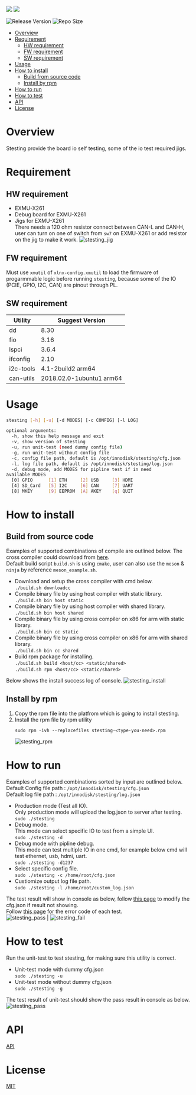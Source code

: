 <!--
 Copyright (c) 2022 Innodisk crop.
 
 This software is released under the MIT License.
 https://opensource.org/licenses/MIT
-->
[![](https://github.com/InnoIPA/stesting-sc/actions/workflows/cmake.yml/badge.svg)](https://github.com/InnoIPA/stesting-sc/actions)
[![](https://github.com/aiotads/stesting__confidential/actions/workflows/meson.yml/badge.svg)](https://github.com/aiotads/stesting__confidential/actions)

![Release Version](https://img.shields.io/github/v/release/InnoIPA/stesting-sc)
![Repo Size](https://img.shields.io/github/repo-size/InnoIPA/stesting-sc)

- [Overview](#overview)
- [Requirement](#requirement)
  - [HW requirement](#hw-requirement)
  - [FW requirement](#fw-requirement)
  - [SW requirement](#sw-requirement)
- [Usage](#usage)
- [How to install](#how-to-install)
  - [Build from source code](#build-from-source-code)
  - [Install by rpm](#install-by-rpm)
- [How to run](#how-to-run)
- [How to test](#how-to-test)
- [API](#api)
- [License](#license)

# Overview
Stesting provide the board io self testing, some of the io test required jigs.

# Requirement
## HW requirement
- EXMU-X261
- Debug board for EXMU-X261
- Jigs for EXMU-X261  
  There needs a 120 ohm resistor connect between CAN-L and CAN-H, user can turn on one of switch from `sw7` on EXMU-X261 or add resistor on the jig to make it work.
  ![stesting_jig](doc/stesting_jig.png)
## FW requirement
Must use `xmutil` of `xlnx-config.xmutil` to load the firmware of progarmmable logic before running `stesting`, because some of the IO (PCIE, GPIO, I2C, CAN) are pinout through PL. 
## SW requirement
Utility | Suggest Version
---|---
dd | 8.30
fio | 3.16
lspci | 3.6.4
ifconfig | 2.10
i2c-tools | 4.1-2build2 arm64
can-utils | 2018.02.0-1ubuntu1 arm64

# Usage
```bash
stesting [-h] [-u] [-d MODES] [-c CONFIG] [-l LOG]

optional arguments:
  -h, show this help message and exit
  -v, show version of stesting
  -u, run unit-test (need dummy config file)
  -g, run unit-test without config file
  -c, config file path, default is /opt/innodisk/stesting/cfg.json
  -l, log file path, default is /opt/innodisk/stesting/log.json
  -d, debug mode, add MODES for pipline test if in need 
available MODES
  [0] GPIO      [1] ETH     [2] USB     [3] HDMI
  [4] SD_Card   [5] I2C     [6] CAN     [7] UART
  [8] MKEY      [9] EEPROM  [A] AKEY    [q] QUIT 
```

# How to install
## Build from source code
Examples of supported combinations of compile are outlined below.
The cross compiler could download from [here](https://releases.linaro.org/components/toolchain/binaries/latest-7/aarch64-linux-gnu/gcc-linaro-7.5.0-2019.12-x86_64_aarch64-linux-gnu.tar.xz).  
Default build script `build.sh` is using `cmake`, user can also use the `meson` & `ninja` by reference `meson_example.sh`.
- Download and setup the cross compiler with cmd below.  
    `./build.sh downloadcc`
- Compile binary file by using host compiler with static library.  
    `./build.sh bin host static`
- Compile binary file by using host compiler with shared library.  
    `./build.sh bin host shared`
- Compile binary file by using cross compiler on x86 for arm with static library.  
    `./build.sh bin cc static`
- Compile binary file by using cross compiler on x86 for arm with shared library.  
    `./build.sh bin cc shared`
- Build rpm package for installing.  
    `./build.sh build <host/cc> <static/shared>`  
    `./build.sh rpm <host/cc> <static/shared>`

Below shows the install success log of console.
![stesting_install](doc/stesting_install.gif)

## Install by rpm
1. Copy the rpm file into the platfrom which is going to install stesting.
2. Install the rpm file by rpm utility
    ```
    sudo rpm -ivh --replacefiles stesting-<type-you-need>.rpm
    ```
    ![stesting_rpm](doc/stesting_rpm.gif)
# How to run
Examples of supported combinations sorted by input are outlined below.   
Default Config file path : `/opt/innodisk/stesting/cfg.json`  
Default log file path :  `/opt/innodisk/stesting/log.json`  
- Production mode (Test all IO).  
    Only production mode will upload the log.json to server after testing.  
    `sudo ./stesting`
- Debug mode.  
    This mode can select specific IO to test from a simple UI.  
    `sudo ./stesting -d`
- Debug mode with pipline debug.  
    This mode can test multiple IO in one cmd, for example below cmd will test ethernet, usb, hdmi, uart.  
    `sudo ./stesting -d1237`
- Select specific config file.  
    `sudo ./stesting -c /home/root/cfg.json`
- Custiomize output log file path.  
    `sudo ./stesting -l /home/root/custom_log.json`  

The test result will show in console as below, follow [this page](CONFIG.md) to modify the cfg.json if result not showing.  
Follow [this page](ERRORCODE.md) for the error code of each test.   
    ![stesting_pass](doc/stesting_pass.png) | ![stesting_fail](doc/stesting_fail.png)

# How to test
Run the unit-test to test stesting, for making sure this utility is correct.
- Unit-test mode with dummy cfg.json  
    `sudo ./stesting -u`
- Unit-test mode without dummy cfg.json  
    `sudo ./stesting -g`

The test result of unit-test should show the pass result in console as below.  
![stesting_pass](doc/stesting_ut.png)

# API
[API](API.md)


# License
[MIT](LICENSE)